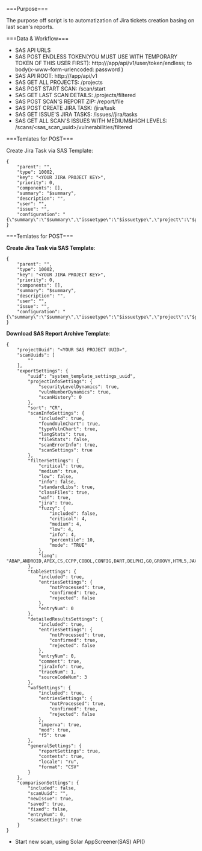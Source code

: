 ===Purpose===

The purpose off script is to automatization of Jira tickets creation basing on last scan's reports.

===Data & Workflow===

- SAS API URLS
- SAS POST ENDLESS TOKEN(YOU MUST USE WITH TEMPORARY TOKEN OF THIS USER FIRST): http://<sas-ip>/app/api/v1/user/token/endless; to body(x-www-form-urlencoded: password <xxxx>)
- SAS API ROOT: http://<sas-ip>/app/api/v1
- SAS GET ALL PROJECTS: <root>/projects
- SAS POST START SCAN: <root>/scan/start
- SAS GET LAST SCAN DETAILS: <root>/projects/filtered
- SAS POST SCAN'S REPORT ZIP: <root>/report/file
- SAS POST CREATE JIRA TASK: <root>/jira/task
- SAS GET ISSUE'S JIRA TASKS: <root>/issues/<issue-id>/jira/tasks
- SAS GET ALL SCAN'S ISSUES WITH MEDIUM&HIGH LEVELS: <root>/scans/<sas_scan_uuid>/vulnerabilities/filtered

===Temlates for POST===
	
Create Jira Task via SAS Template:

```
{
    "parent": "",
    "type": 10002,
    "key": "<YOUR JIRA PROJECT KEY>",
    "priority": 0,
    "components": [],
	"summary": "$summary",
    "description": "",
    "user": "",
    "issue": "",
    "configuration": "{\"summary\":\"$summary\",\"issuetype\":\"$issuetype\",\"project\":\"$project\",\"description\":\"$description\",\"priority\":\"$priority\"}"
}
```

===Temlates for POST===

**Create Jira Task via SAS Template**:
```
{
    "parent": "",
    "type": 10002,
    "key": "<YOUR JIRA PROJECT KEY>",
    "priority": 0,
    "components": [],
	"summary": "$summary",
    "description": "",
    "user": "",
    "issue": "",
    "configuration": "{\"summary\":\"$summary\",\"issuetype\":\"$issuetype\",\"project\":\"$project\",\"description\":\"$description\",\"priority\":\"$priority\"}"
}
```

**Download SAS Report Archive Template**:
```
{
    "projectUuid": "<YOUR SAS PROJECT UUID>",
    "scanUuids": [
        ""
    ],
    "exportSettings": {
        "uuid": "system_template_settings_uuid",
        "projectInfoSettings": {
            "securityLevelDynamics": true,
            "vulnNumberDynamics": true,
            "scanHistory": 0
        },
        "sort": "CR",
        "scanInfoSettings": {
            "included": true,
            "foundVulnChart": true,
            "typeVulnChart": true,
            "langStats": true,
            "fileStats": false,
            "scanErrorInfo": true,
            "scanSettings": true
        },
        "filterSettings": {
            "critical": true,
            "medium": true,
            "low": false,
            "info": false,
            "standardLibs": true,
            "classFiles": true,
            "waf": true,
            "jira": true,
            "fuzzy": {
                "included": false,
                "critical": 4,
                "medium": 4,
                "low": 4,
                "info": 4,
                "percentile": 10,
                "mode": "TRUE"
            },
            "lang": "ABAP,ANDROID,APEX,CS,CCPP,COBOL,CONFIG,DART,DELPHI,GO,GROOVY,HTML5,JAVA,JAVASCRIPT,KOTLIN,LOTUS,OBJC,PASCAL,PHP,PLSQL,PYTHON,PERL,RUBY,RUST,SCALA,SOLIDITY,SWIFT,TSQL,TYPESCRIPT,VBNET,VBA,VBSCRIPT,VB,VYPER,ONES"
        },
        "tableSettings": {
            "included": true,
            "entriesSettings": {
                "notProcessed": true,
                "confirmed": true,
                "rejected": false
            },
            "entryNum": 0
        },
        "detailedResultsSettings": {
            "included": true,
            "entriesSettings": {
                "notProcessed": true,
                "confirmed": true,
                "rejected": false
            },
            "entryNum": 0,
            "comment": true,
            "jiraInfo": true,
            "traceNum": 1,
            "sourceCodeNum": 3
        },
        "wafSettings": {
            "included": true,
            "entriesSettings": {
                "notProcessed": true,
                "confirmed": true,
                "rejected": false
            },
            "imperva": true,
            "mod": true,
            "f5": true
        },
        "generalSettings": {
            "reportSettings": true,
            "contents": true,
            "locale": "ru",
            "format": "CSV"
        }
    },
    "comparisonSettings": {
        "included": false,
        "scanUuid": "",
        "newIssue": true,
        "saved": true,
        "fixed": false,
        "entryNum": 0,
        "scanSettings": true
    }
}
```

  - Start new scan, using Solar AppScreener(SAS) API()
